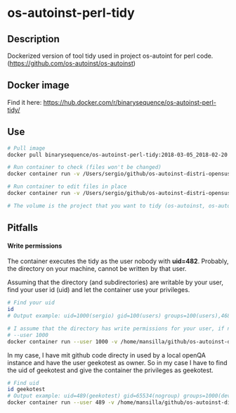 # os-autoinst-perl-tidy

## Description
Dockerized version of tool tidy used in project os-autoint for perl code. (https://github.com/os-autoinst/os-autoinst)

## Docker image
Find it here: https://hub.docker.com/r/binarysequence/os-autoinst-perl-tidy/

## Use

```bash
# Pull image
docker pull binarysequence/os-autoinst-perl-tidy:2018-03-05_2018-02-20

# Run container to check (files won't be changed)
docker container run -v /Users/sergio/github/os-autoinst-distri-opensuse/:/tmp/mess binarysequence/os-autoinst-perl-tidy:2018-03-05_2018-02-20

# Run container to edit files in place
docker container run -v /Users/sergio/github/os-autoinst-distri-opensuse/:/tmp/mess binarysequence/os-autoinst-perl-tidy:2018-03-05_2018-02-20 --replace

# The volume is the project that you want to tidy (os-autoinst, os-autoinst-distri-opensuse, etc)
```

## Pitfalls

#### Write permissions

The container executes the tidy as the user nobody with **uid=482**.
Probably, the directory on your machine, cannot be written by that user.

Assuming that the directory (and subdirectories) are writable by your user, find your user id (uid) and let the container use your privileges.

```bash
# Find your uid
id
# Output example: uid=1000(sergio) gid=100(users) groups=100(users),468(docker),469(vboxusers),1000(developers)

# I assume that the directory has write permissions for your user, if not, the following will not work
# --user 1000
docker container run --user 1000 -v /home/mansilla/github/os-autoinst-distri-opensuse/:/tmp/mess binarysequence/os-autoinst-perl-tidy:2018-03-05_2018-02-20 --replace
```

In my case, I have mit github code directy in used by a local openQA instance and have the user geekotest as owner. So in my case I have to find the uid of geekotest and give the container the privileges as geekotest.

```bash
# Find uid
id geekotest
# Output example: uid=489(geekotest) gid=65534(nogroup) groups=1000(developers),65534(nogroup)
docker container run --user 489 -v /home/mansilla/github/os-autoinst-distri-opensuse/:/tmp/mess binarysequence/os-autoinst-perl-tidy:2018-03-05_2018-02-20 --replace
```
